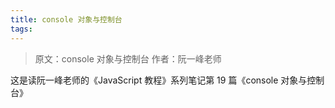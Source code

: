 ```yaml
---
title: console 对象与控制台
tags:
---
```


> 原文：console 对象与控制台
> 作者：阮一峰老师

这是读阮一峰老师的《JavaScript 教程》系列笔记第 19 篇《console 对象与控制台》